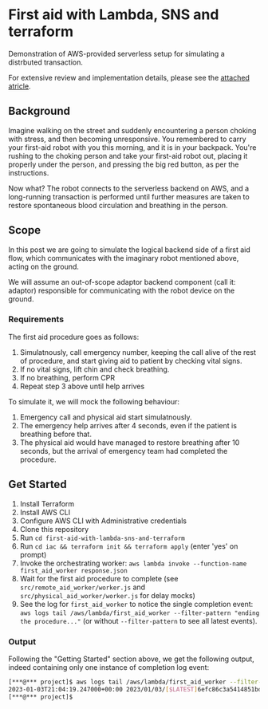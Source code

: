 # First aid with Lambda, SNS and terraform

Demonstration of AWS-provided serverless setup for simulating a distrbuted transaction.

For extensive review and implementation details, please see the [attached atricle](https://medium.com/@guy.signer/first-aid-with-lambda-sns-and-terraform-c23b3d3a84b8).

## Background

Imagine walking on the street and suddenly encountering a person choking with stress, and then becoming unresponsive.
You remembered to carry your first-aid robot with you this morning, and it is in your backpack.
You're rushing to the choking person and take your first-aid robot out, placing it properly under the person, and pressing the big red button, as per the instructions.

Now what? The robot connects to the serverless backend on AWS, and a long-running transaction is performed until further measures are taken to restore spontaneous blood circulation and breathing in the person.

## Scope

In this post we are going to simulate the logical backend side of a first aid flow, which communicates with the imaginary robot mentioned above, acting on the ground.

We will assume an out-of-scope adaptor backend component (call it: adaptor) responsible for communicating with the robot device on the ground.

### Requirements

The first aid procedure goes as follows:

1. Simulatnously, call emergency number, keeping the call alive of the rest of procedure, and start giving aid to patient by checking vital signs.
2. If no vital signs, lift chin and check breathing.
3. If no breathing, perform CPR
4. Repeat step 3 above until help arrives

To simulate it, we will mock the following behaviour:

1. Emergency call and physical aid start simulatnously.
2. The emergency help arrives after 4 seconds, even if the patient is breathing before that.
3. The physical aid would have managed to restore breathing after 10 seconds, but the arrival of emergency team had completed the procedure.

## Get Started
1. Install Terraform
2. Install AWS CLI
3. Configure AWS CLI with Administrative credentials
4. Clone this repository
5. Run `cd first-aid-with-lambda-sns-and-terraform`
6. Run `cd iac && terraform init && terraform apply` (enter 'yes' on prompt)
7. Invoke the orchestrating worker: `aws lambda invoke --function-name first_aid_worker response.json`
8. Wait for the first aid procedure to complete (see `src/remote_aid_worker/worker.js` and `src/physical_aid_worker/worker.js` for delay mocks)
9. See the log for `first_aid_worker` to notice the single completion event: `aws logs tail /aws/lambda/first_aid_worker --filter-pattern "ending the procedure..."` (or without `--filter-pattern` to see all latest events).

### Output

Following the "Getting Started" section above, we get the following output, indeed containing only one instance of completion log event:

```bash
[***@*** project]$ aws logs tail /aws/lambda/first_aid_worker --filter-pattern "ending the procedure..."
2023-01-03T21:04:19.247000+00:00 2023/01/03/[$LATEST]6efc86c3a5414851bd654236b3da78b1 2023-01-03T21:04:19.247Z  e3bfcb9d-962e-4502-a41f-2fa469b6c4c2      INFO    Emergency team arrived. ending the procedure...
[***@*** project]$ 
```

